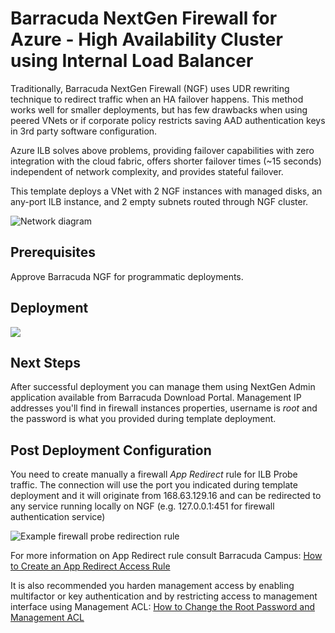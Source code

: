 # Barracuda NextGen Firewall for Azure - High Availability Cluster using Internal Load Balancer

Traditionally, Barracuda NextGen Firewall (NGF) uses UDR rewriting technique to redirect traffic when an HA failover happens. This method works well for smaller deployments, but has few drawbacks when using peered VNets or if corporate policy restricts saving AAD authentication keys in 3rd party software configuration.

Azure ILB solves above problems, providing failover capabilities with zero integration with the cloud fabric, offers shorter failover times (~15 seconds) independent of network complexity, and provides stateful failover.

This template deploys a VNet with 2 NGF instances with managed disks, an any-port ILB instance, and 2 empty subnets routed through NGF cluster.

![Network diagram](https://raw.githubusercontent.com/barracudanetworks/ngf-azure-templates/master/HA%20ILB/Azure%20-%20ha%20ilb%20with%20subnets.png)

## Prerequisites

Approve Barracuda NGF for programmatic deployments.

## Deployment

<a href="https://portal.azure.com/#create/Microsoft.Template/uri/https%3A%2F%2Fraw.githubusercontent.com%2Fbarracudanetworks%2Fngf-azure-templates%2Fmaster%2FHA%20ILB%2Fazuredeploy.json" target="_blank"><img src="http://azuredeploy.net/deploybutton.png"/></a>

## Next Steps

After successful deployment you can manage them using NextGen Admin application available from Barracuda Download Portal. Management IP addresses you'll find in firewall instances properties, username is *root* and the password is what you provided during template deployment.

## Post Deployment Configuration

You need to create manually a firewall *App Redirect* rule for ILB Probe traffic. The connection will use the port you indicated during template deployment and it will originate from 168.63.129.16 and can be redirected to any service running locally on NGF (e.g. 127.0.0.1:451 for firewall authentication service)

![Example firewall probe redirection rule](https://raw.githubusercontent.com/barracudanetworks/ngf-azure-templates/master/HA%20ILB/Probe%20Firewall%20Rule.png)

For more information on App Redirect rule consult Barracuda Campus: [How to Create an App Redirect Access Rule](https://campus.barracuda.com/product/nextgenfirewallf/article/NGF71/FWCreateAppRedirRule/)

It is also recommended you harden management access by enabling multifactor or key authentication and by restricting access to management interface using Management ACL: [How to Change the Root Password and Management ACL](https://campus.barracuda.com/product/nextgenfirewallf/article/NGF71/ChangeRootPWandMgmtACL/)
